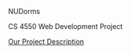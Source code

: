 <p>NUDorms</p>
<p>CS 4550 Web Development Project</p>

<a href='https://docs.google.com/document/d/1HtSsWp8iYYb6CxzTPSkmrmqu6z6yl3xD8_X9MerYLuY/edit?usp=sharing'>Our Project Description</a>
